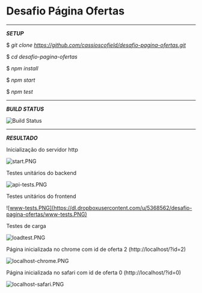 # Desafio Página Ofertas

----------------------------------------------------------------------

***SETUP***

$ *git clone https://github.com/cassioscofield/desafio-pagina-ofertas.git*

$ *cd desafio-pagina-ofertas*

$ *npm install*

$ *npm start*

$ *npm test*

----------------------------------------------------------------------

***BUILD STATUS***

![Build Status](https://codeship.com/projects/2f5396b0-fa6b-0133-dc3b-26d82c2a8398/status?branch=master)

----------------------------------------------------------------------

***RESULTADO***

Inicialização do servidor http

![start.PNG](https://dl.dropboxusercontent.com/u/5368562/desafio-pagina-ofertas/start.PNG)

Testes unitários do backend

![api-tests.PNG](https://dl.dropboxusercontent.com/u/5368562/desafio-pagina-ofertas/api-tests.PNG)

Testes unitários do frontend

![www-tests.PNG](https://dl.dropboxusercontent.com/u/5368562/desafio-pagina-ofertas/www-tests.PNG)

Testes de carga

![loadtest.PNG](https://dl.dropboxusercontent.com/u/5368562/desafio-pagina-ofertas/loadtest.PNG)

Página inicializada no chrome com id de oferta 2 (http://localhost/?id=2)

![localhost-chrome.PNG](https://dl.dropboxusercontent.com/u/5368562/desafio-pagina-ofertas/localhost-chrome.PNG)

Página inicializada no safari com id de oferta 0 (http://localhost/?id=0)

![localhost-safari.PNG](https://dl.dropboxusercontent.com/u/5368562/desafio-pagina-ofertas/localhost-safari.PNG)
